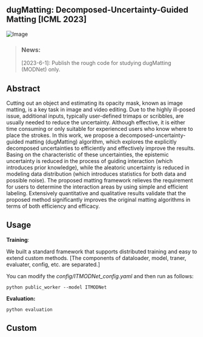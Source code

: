 ## dugMatting: Decomposed-Uncertainty-Guided Matting [ICML 2023]

![Image](https://github.com/Fire-friend/dugMatting/tree/main/temp_fig/method.png)

> ### News:
>
> [2023-6-1]: Publish the rough code for studying dugMatting (MODNet) only.

## Abstract

Cutting out an object and estimating its opacity mask, known as image matting, is a key task in image and video editing. Due to the highly ill-posed issue, additional inputs, typically user-defined trimaps or scribbles, are usually needed to reduce the uncertainty. Although effective, it is either time consuming or only suitable for experienced users who know where to place the strokes. In this work, we propose a decomposed-uncertainty-guided matting (dugMatting) algorithm, which explores the explicitly decomposed uncertainties to efficiently and effectively improve the results. Basing on the characteristic of these uncertainties, the epistemic uncertainty is reduced in the process of guiding interaction (which introduces prior knowledge), while the aleatoric uncertainty is reduced in modeling data distribution (which introduces statistics for both data and possible noise). The proposed matting framework relieves the requirement for users to determine the interaction areas by using simple and efficient labeling. Extensively quantitative and qualitative results validate that the proposed method significantly improves the original matting algorithms in terms of both efficiency and efficacy.

## Usage

**Training**:

We built a standard framework that supports distributed training and easy to extend custom methods. [The components of dataloader, model, traner, evaluater, config, etc. are separated.]

You can modify the  *config/ITMODNet_config.yaml* and then run as follows:

`python public_worker --model ITMODNet`

**Evaluation:**

`python evaluation `

## Custom


